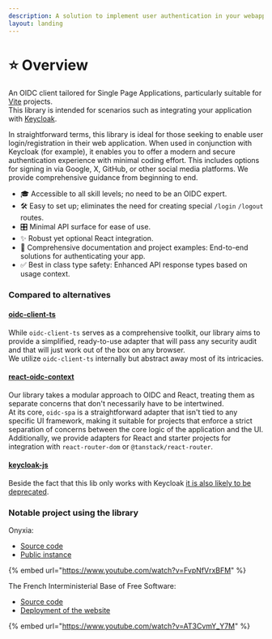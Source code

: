 ```yaml
---
description: A solution to implement user authentication in your webapplication
layout: landing
---
```


# ⭐ Overview

An OIDC client tailored for Single Page Applications, particularly suitable for [Vite](https://vitejs.dev/) projects.\
This library is intended for scenarios such as integrating your application with [Keycloak](https://www.keycloak.org/). &#x20;

In straightforward terms, this library is ideal for those seeking to enable user login/registration in their web application. When used in conjunction with Keycloak (for example), it enables you to offer a modern and secure authentication experience with minimal coding effort. This includes options for signing in via Google, X, GitHub, or other social media platforms. We provide comprehensive guidance from beginning to end.

* 🎓 Accessible to all skill levels; no need to be an OIDC expert.
* 🛠️ Easy to set up; eliminates the need for creating special `/login` `/logout` routes.
* 🎛️ Minimal API surface for ease of use.
* ✨ Robust yet optional React integration.
* 📖 Comprehensive documentation and project examples: End-to-end solutions for authenticating your app.
* ✅ Best in class type safety: Enhanced API response types based on usage context.

### Compared to alternatives

#### [oidc-client-ts](https://github.com/authts/oidc-client-ts)

While `oidc-client-ts` serves as a comprehensive toolkit, our library aims to provide a simplified, ready-to-use adapter that will pass any security audit and that will just work out of the box on any browser.\
We utilize `oidc-client-ts` internally but abstract away most of its intricacies.

#### [react-oidc-context](https://github.com/authts/react-oidc-context)

Our library takes a modular approach to OIDC and React, treating them as separate concerns that don't necessarily have to be intertwined.\
At its core, `oidc-spa` is a straightforward adapter that isn't tied to any specific UI framework, making it suitable for projects that enforce a strict separation of concerns between the core logic of the application and the UI.\
Additionally, we provide adapters for React and starter projects for integration with `react-router-dom` or `@tanstack/react-router`.

#### [keycloak-js](https://www.npmjs.com/package/keycloak-js)

Beside the fact that this lib only works with Keycloak [it is also likely to be deprecated](https://www.keycloak.org/2023/03/adapter-deprecation-update). &#x20;

### Notable project using the library

Onyxia:&#x20;

* [Source code](https://github.com/InseeFrLab/onyxia)
* [Public instance](https://datalab.sspcloud.fr)

{% embed url="https://www.youtube.com/watch?v=FvpNfVrxBFM" %}

The French Interministerial Base of Free Software:&#x20;

* [Source code](https://github.com/codegouvfr/sill-web/)
* [Deployment of the website](https://sill-preprod.lab.sspcloud.fr/)

{% embed url="https://www.youtube.com/watch?v=AT3CvmY_Y7M" %}
